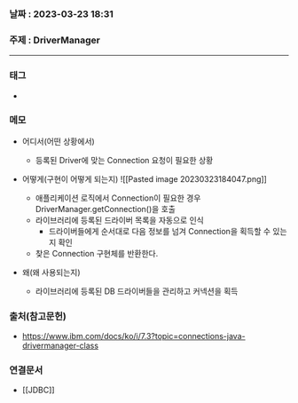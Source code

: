 ### 날짜 : 2023-03-23 18:31
### 주제 : DriverManager
---
### 태그
* 

### 메모
* 어디서(어떤 상황에서)
	* 등록된 Driver에 맞는 Connection 요청이 필요한 상황
	
* 어떻게(구현이 어떻게 되는지)
		![[Pasted image 20230323184047.png]]
	* 애플리케이션 로직에서 Connection이 필요한 경우 DriverManager.getConnection()을 호출
	* 라이브러리에 등록된 드라이버 목록을 자동으로 인식
		* 드라이버들에게 순서대로 다음 정보를 넘겨 Connection을 획득할 수 있는지 확인
	* 찾은 Connection 구현체를 반환한다.

* 왜(왜 사용되는지)
	* 라이브러리에 등록된 DB 드라이버들을 관리하고 커넥션을 획득

### 출처(참고문헌)
-  https://www.ibm.com/docs/ko/i/7.3?topic=connections-java-drivermanager-class

### 연결문서
- [[JDBC]]